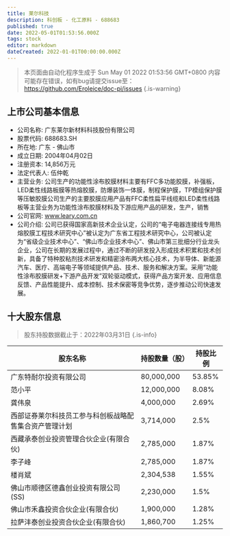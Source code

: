 ```yaml
---
title: 莱尔科技
description: 科创板 - 化工原料 - 688683
published: true
date: 2022-05-01T01:53:56.000Z
tags: stock
editor: markdown
dateCreated: 2022-01-01T00:00:00.000Z
---
```


> 本页面由自动化程序生成于 Sun May 01 2022 01:53:56 GMT+0800
> 内容可能存在错误，如有bug请提交issue至：https://github.com/Eroleice/doc-pi/issues
{.is-warning}

## 上市公司基本信息
- 公司名称: 广东莱尔新材料科技股份有限公司
- 股票代码: 688683.SH
- 所在地: 广东 - 佛山市
- 成立日期: 2004年04月02日
- 注册资本: 14,856万元
- 法定代表人: 伍仲乾
- 主营业务: 公司生产的功能性涂布胶膜材料主要有FFC多功能胶膜，补强板，LED柔性线路板膜等热熔胶膜，防爆装饰一体膜，制程保护膜，TP模组保护膜等压敏胶膜公司生产的主要胶膜应用产品有FFC柔性扁平线缆和LED柔性线路板等主营业务为功能性涂布胶膜材料及下游应用产品的研发，生产，销售
- 公司官网: www.leary.com.cn
- 公司介绍: 公司已获得国家高新技术企业认定，公司的“电子电器连接线专用热熔胶膜工程技术研究中心”被认定为广东省工程技术研究中心，公司被认定为“省级企业技术中心”、“佛山市企业技术中心”、佛山市第三批细分行业龙头企业，公司在长期的发展过程中，通过不断的研发投入形成技术积累和技术创新，具备了特种胶粘剂技术研发和精密涂布两大核心技术，为半导体、新能源汽车、医疗、高端电子等领域提供产品、技术、服务和解决方案。采用“功能性涂布胶膜研发+下游产品开发”双轮驱动模式，获得产品方案开发、应用信息反馈、产品性能提升、成本控制、技术保密等竞争优势，逐步推动公司快速发展。


## 十大股东信息
> 股东持股数据截止于：2022年03月31日
{.is-info}

| 股东名称 | 持股数量（股） | 持股比例 |
| --- | --- | --- |
| 广东特耐尔投资有限公司 | 80,000,000 | 53.85% |
| 范小平 | 12,000,000 | 8.08% |
| 龚伟泉 | 4,000,000 | 2.69% |
| 西部证券莱尔科技员工参与科创板战略配售集合资产管理计划 | 3,714,000 | 2.5% |
| 西藏承泰创业投资管理合伙企业(有限合伙) | 2,785,000 | 1.87% |
| 李子峰 | 2,785,000 | 1.87% |
| 楼肖斌 | 2,304,538 | 1.55% |
| 佛山市顺德区德鑫创业投资有限公司(SS) | 2,230,000 | 1.5% |
| 佛山市禾鑫投资合伙企业(有限合伙) | 1,900,000 | 1.28% |
| 拉萨沣泰创业投资合伙企业(有限合伙) | 1,860,700 | 1.25% |





